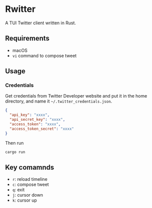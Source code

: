 # Rwitter
A TUI Twitter client written in Rust.

## Requirements
- macOS
- `vi` command to compose tweet

## Usage
### Credentials
Get credentials from Twitter Developer website and put it in the home directory, and name it `~/.twitter_credentials.json`.
``` json
{
  "api_key": "xxxx",
  "api_secret_key": "xxxx",
  "access_token": "xxxx",
  "access_token_secret": "xxxx"
}
```

Then run
``` sh
cargo run
```

## Key comamnds
- `r`: reload timeline
- `c`: compose tweet
- `q`: exit
- `j`: cursor down
- `k`: cursor up
